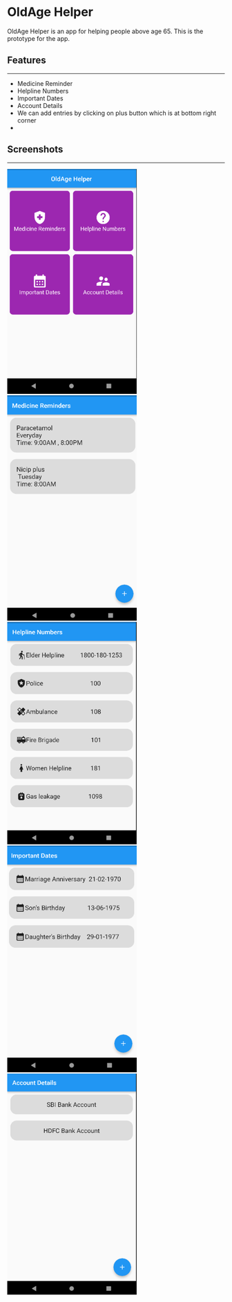 # **OldAge Helper**

OldAge Helper is an app for helping people above age 65. This is the prototype for the app.


## Features

---

- Medicine Reminder
- Helpline Numbers
- Important Dates
- Account Details
- We can add entries by clicking on plus button which is at bottom right corner
- 
## Screenshots

---

<p>
<img src="Screenshots/1.png" width="300"/> <img src="Screenshots/2.png" width="300"/>
<img src="Screenshots/3.png" width="300"> <img src="Screenshots/4.png" width="300">
<img src="Screenshots/5.png" width="300">  
</p>